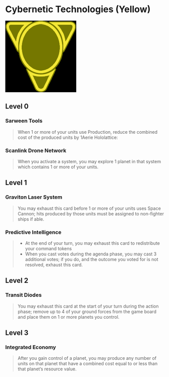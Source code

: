 # Cybernetic Technologies (Yellow)
![Yellow Tech](../images/tech_yellow.bmp)

## Level 0
### Sarween Tools
> When 1 or more of your units use Production, reduce the combined cost of the produced units by 1Aerie Hololattice:

### Scanlink Drone Network
> When you activate a system, you may explore 1 planet in that system which contains 1 or more of your units.

## Level 1
### Graviton Laser System
> You may exhaust this card before 1 or more of your units uses Space Cannon; hits produced by those units must be assigned to non-fighter ships if able.

### Predictive Intelligence
>* At the end of your turn, you may exhaust this card to redistribute your command tokens  
>* When you cast votes during the agenda phase, you may cast 3 additional votes; if you do, and the outcome you voted for is not resolved, exhaust this card.

## Level 2
### Transit Diodes
> You may exhaust this card at the start of your turn during the action phase; remove up to 4 of your ground forces from the game board and place them on 1 or more planets you control.

## Level 3
### Integrated Economy
> After you gain control of a planet, you may produce any number of units on that planet that have a combined cost equal to or less than that planet’s resource value.
